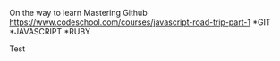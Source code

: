 On the way to learn Mastering Github
https://www.codeschool.com/courses/javascript-road-trip-part-1
*GIT
*JAVASCRIPT
*RUBY

Test

